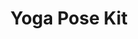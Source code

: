 ---
image: img/product5.svg
title: Yoga Pose Kit
tags: post
description: Lorem ipsum dolor sit amet, consectetur, adipiscing elit. Sed non volutpat turpis. ​ Mauris luctus rutrum mi ut rhoncus. Integer in dignissim tortor. Lorem ​​ ipsum dolor sit amet, consectetur adipiscing elit.
---